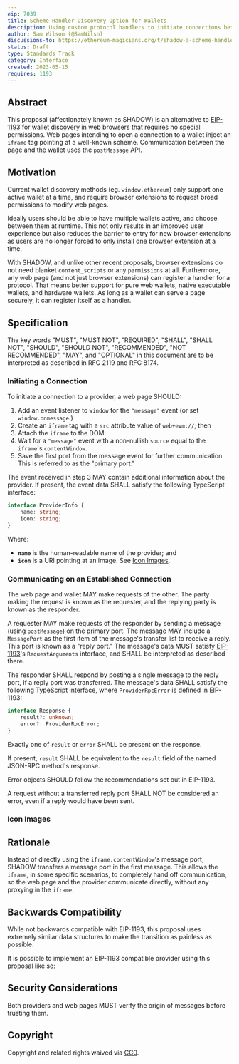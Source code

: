 ```yaml
---
eip: 7039
title: Scheme-Handler Discovery Option for Wallets
description: Using custom protocol handlers to initiate connections between web pages and wallets.
author: Sam Wilson (@SamWilsn)
discussions-to: https://ethereum-magicians.org/t/shadow-a-scheme-handler-discovery-option-for-wallets/14330
status: Draft
type: Standards Track
category: Interface
created: 2023-05-15
requires: 1193
---
```


## Abstract

This proposal (affectionately known as SHADOW) is an alternative to [EIP-1193](https://eips.fyi/1193) for wallet discovery in web browsers that requires no special permissions. Web pages intending to open a connection to a wallet inject an `iframe` tag pointing at a well-known scheme. Communication between the page and the wallet uses the `postMessage` API.

## Motivation

Current wallet discovery methods (eg. `window.ethereum`) only support one active wallet at a time, and require browser extensions to request broad permissions to modify web pages.

Ideally users should be able to have multiple wallets active, and choose between them at runtime. This not only results in an improved user experience but also reduces the barrier to entry for new browser extensions as users are no longer forced to only install one browser extension at a time.

With SHADOW, and unlike other recent proposals, browser extensions do not need blanket `content_scripts` or any `permissions` at all. Furthermore, any web page (and not just browser extensions) can register a handler for a protocol. That means better support for pure web wallets, native executable wallets, and hardware wallets. As long as a wallet can serve a page securely, it can register itself as a handler.

## Specification

The key words "MUST", "MUST NOT", "REQUIRED", "SHALL", "SHALL NOT", "SHOULD", "SHOULD NOT", "RECOMMENDED", "NOT RECOMMENDED", "MAY", and "OPTIONAL" in this document are to be interpreted as described in RFC 2119 and RFC 8174.

### Initiating a Connection

To initiate a connection to a provider, a web page SHOULD:

1. Add an event listener to `window` for the `"message"` event (or set `window.onmessage`.)
2. Create an `iframe` tag with a `src` attribute value of `web+evm://`; then
3. Attach the `iframe` to the DOM.
4. Wait for a `"message"` event with a non-nullish `source` equal to the `iframe`'s `contentWindow`.
5. Save the first port from the message event for further communication. This is referred to as the "primary port."

The event received in step 3 MAY contain additional information about the provider. If present, the event data SHALL satisfy the following TypeScript interface:

```typescript
interface ProviderInfo {
    name: string;
    icon: string;
}
```

Where:

 - **`name`** is the human-readable name of the provider; and
 - **`icon`** is a URI pointing at an image. See [Icon Images](#icon-images).

### Communicating on an Established Connection

The web page and wallet MAY make requests of the other. The party making the request is known as the requester, and the replying party is known as the responder.

A requester MAY make requests of the responder by sending a message (using `postMessage`) on the primary port. The message MAY include a `MessagePort` as the first item of the message's transfer list to receive a reply. This port is known as a "reply port." The message's data MUST satisfy [EIP-1193](https://eips.fyi/1193)'s `RequestArguments` interface, and SHALL be interpreted as described there.

The responder SHALL respond by posting a single message to the reply port, if a reply port was transferred. The message's data SHALL satisfy the following TypeScript interface, where `ProviderRpcError` is defined in EIP-1193:

```typescript
interface Response {
    result?: unknown;
    error?: ProviderRpcError;
}
```

Exactly one of `result` or `error` SHALL be present on the response.

If present, `result` SHALL be equivalent to the `result` field of the named JSON-RPC method's response.

Error objects SHOULD follow the recommendations set out in EIP-1193.

A request without a transferred reply port SHALL NOT be considered an error, even if a reply would have been sent.

### Icon Images

<!-- TODO -->

## Rationale

Instead of directly using the `iframe.contentWindow`'s message port, SHADOW transfers a message port in the first message. This allows the `iframe`, in some specific scenarios, to completely hand off communication, so the web page and the provider communicate directly, without any proxying in the `iframe`.

## Backwards Compatibility

While not backwards compatible with EIP-1193, this proposal uses extremely similar data structures to make the transition as painless as possible.

It is possible to implement an EIP-1193 compatible provider using this proposal like so:

<!-- TODO: Show example of implementing EIP-1193 provider on top of this proposal. -->

## Security Considerations

<!-- TODO: Needs more discussion. -->

Both providers and web pages MUST verify the origin of messages before trusting them.

## Copyright

Copyright and related rights waived via [CC0](/LICENSE.md).
